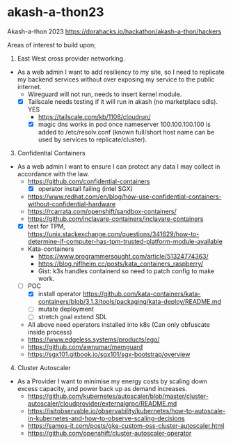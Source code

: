 # akash-a-thon23
Akash-a-thon 2023 https://dorahacks.io/hackathon/akash-a-thon/hackers

Areas of interest to build upon;

1. East West cross provider networking.
  - As a web admin I want to add resiliency to my site, so I need to replicate my backend services without over exposing my service to the public internet.
    - Wireguard will not run, needs to insert kernel module.
    - [x] Tailscale needs testing if it will run in akash (no marketplace sdls). YES
      - https://tailscale.com/kb/1108/cloudrun/
      - [x] magic dns works in pod once nameserver 100.100.100.100 is added to /etc/resolv.conf (known full/short host name can be used by services to replicate/cluster).
3. Confidential Containers
  - As a web admin I want to ensure I can protect any data I may collect in accordance with the law.
    - https://github.com/confidential-containers
      - [x] operator install failing (intel SGX)
    - https://www.redhat.com/en/blog/how-use-confidential-containers-without-confidential-hardware
    - https://rcarrata.com/openshift/sandbox-containers/
    - https://github.com/inclavare-containers/inclavare-containers
    - [x] test for TPM, https://unix.stackexchange.com/questions/341629/how-to-determine-if-computer-has-tpm-trusted-platform-module-available
    - Kata-containers
      - https://www.programmersought.com/article/51324774363/
      - https://blog.niflheim.cc/posts/kata_containers_raspberry/
      - Gist: k3s handles containerd so need to patch config to make work.
    - [ ] POC
      - [x] install operator https://github.com/kata-containers/kata-containers/blob/3.1.3/tools/packaging/kata-deploy/README.md
      - [ ] mutate deployment
      - [ ] stretch goal extend SDL
    - All above need operators installed into k8s (Can only obfuscate inside process)
    - https://www.edgeless.systems/products/ego/
    - https://github.com/awnumar/memguard
    - https://sgx101.gitbook.io/sgx101/sgx-bootstrap/overview
4. Cluster Autoscaler
  - As a Provider I want to minimise my energy costs by scaling down excess capacity, and power back up as demand increases.
    - https://github.com/kubernetes/autoscaler/blob/master/cluster-autoscaler/cloudprovider/externalgrpc/README.md
    - https://isitobservable.io/observability/kubernetes/how-to-autoscale-in-kubernetes-and-how-to-observe-scaling-decisions
    - https://samos-it.com/posts/gke-custom-oss-cluster-autoscaler.html
    - https://github.com/openshift/cluster-autoscaler-operator

